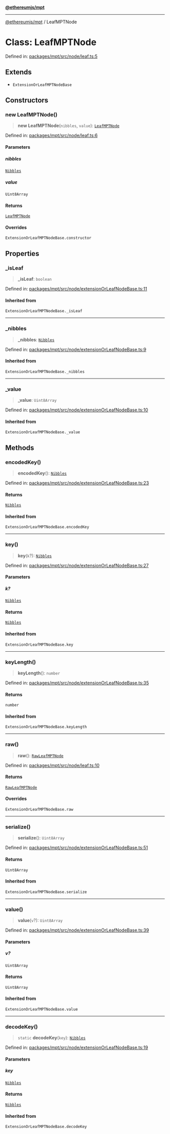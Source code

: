 [**@ethereumjs/mpt**](../README.md)

***

[@ethereumjs/mpt](../README.md) / LeafMPTNode

# Class: LeafMPTNode

Defined in: [packages/mpt/src/node/leaf.ts:5](https://github.com/Dargon789/ethereumjs-monorepo/blob/master/packages/mpt/src/node/leaf.ts#L5)

## Extends

- `ExtensionOrLeafMPTNodeBase`

## Constructors

### new LeafMPTNode()

> **new LeafMPTNode**(`nibbles`, `value`): [`LeafMPTNode`](LeafMPTNode.md)

Defined in: [packages/mpt/src/node/leaf.ts:6](https://github.com/Dargon789/ethereumjs-monorepo/blob/master/packages/mpt/src/node/leaf.ts#L6)

#### Parameters

##### nibbles

[`Nibbles`](../type-aliases/Nibbles.md)

##### value

`Uint8Array`

#### Returns

[`LeafMPTNode`](LeafMPTNode.md)

#### Overrides

`ExtensionOrLeafMPTNodeBase.constructor`

## Properties

### \_isLeaf

> **\_isLeaf**: `boolean`

Defined in: [packages/mpt/src/node/extensionOrLeafNodeBase.ts:11](https://github.com/Dargon789/ethereumjs-monorepo/blob/master/packages/mpt/src/node/extensionOrLeafNodeBase.ts#L11)

#### Inherited from

`ExtensionOrLeafMPTNodeBase._isLeaf`

***

### \_nibbles

> **\_nibbles**: [`Nibbles`](../type-aliases/Nibbles.md)

Defined in: [packages/mpt/src/node/extensionOrLeafNodeBase.ts:9](https://github.com/Dargon789/ethereumjs-monorepo/blob/master/packages/mpt/src/node/extensionOrLeafNodeBase.ts#L9)

#### Inherited from

`ExtensionOrLeafMPTNodeBase._nibbles`

***

### \_value

> **\_value**: `Uint8Array`

Defined in: [packages/mpt/src/node/extensionOrLeafNodeBase.ts:10](https://github.com/Dargon789/ethereumjs-monorepo/blob/master/packages/mpt/src/node/extensionOrLeafNodeBase.ts#L10)

#### Inherited from

`ExtensionOrLeafMPTNodeBase._value`

## Methods

### encodedKey()

> **encodedKey**(): [`Nibbles`](../type-aliases/Nibbles.md)

Defined in: [packages/mpt/src/node/extensionOrLeafNodeBase.ts:23](https://github.com/Dargon789/ethereumjs-monorepo/blob/master/packages/mpt/src/node/extensionOrLeafNodeBase.ts#L23)

#### Returns

[`Nibbles`](../type-aliases/Nibbles.md)

#### Inherited from

`ExtensionOrLeafMPTNodeBase.encodedKey`

***

### key()

> **key**(`k`?): [`Nibbles`](../type-aliases/Nibbles.md)

Defined in: [packages/mpt/src/node/extensionOrLeafNodeBase.ts:27](https://github.com/Dargon789/ethereumjs-monorepo/blob/master/packages/mpt/src/node/extensionOrLeafNodeBase.ts#L27)

#### Parameters

##### k?

[`Nibbles`](../type-aliases/Nibbles.md)

#### Returns

[`Nibbles`](../type-aliases/Nibbles.md)

#### Inherited from

`ExtensionOrLeafMPTNodeBase.key`

***

### keyLength()

> **keyLength**(): `number`

Defined in: [packages/mpt/src/node/extensionOrLeafNodeBase.ts:35](https://github.com/Dargon789/ethereumjs-monorepo/blob/master/packages/mpt/src/node/extensionOrLeafNodeBase.ts#L35)

#### Returns

`number`

#### Inherited from

`ExtensionOrLeafMPTNodeBase.keyLength`

***

### raw()

> **raw**(): [`RawLeafMPTNode`](../type-aliases/RawLeafMPTNode.md)

Defined in: [packages/mpt/src/node/leaf.ts:10](https://github.com/Dargon789/ethereumjs-monorepo/blob/master/packages/mpt/src/node/leaf.ts#L10)

#### Returns

[`RawLeafMPTNode`](../type-aliases/RawLeafMPTNode.md)

#### Overrides

`ExtensionOrLeafMPTNodeBase.raw`

***

### serialize()

> **serialize**(): `Uint8Array`

Defined in: [packages/mpt/src/node/extensionOrLeafNodeBase.ts:51](https://github.com/Dargon789/ethereumjs-monorepo/blob/master/packages/mpt/src/node/extensionOrLeafNodeBase.ts#L51)

#### Returns

`Uint8Array`

#### Inherited from

`ExtensionOrLeafMPTNodeBase.serialize`

***

### value()

> **value**(`v`?): `Uint8Array`

Defined in: [packages/mpt/src/node/extensionOrLeafNodeBase.ts:39](https://github.com/Dargon789/ethereumjs-monorepo/blob/master/packages/mpt/src/node/extensionOrLeafNodeBase.ts#L39)

#### Parameters

##### v?

`Uint8Array`

#### Returns

`Uint8Array`

#### Inherited from

`ExtensionOrLeafMPTNodeBase.value`

***

### decodeKey()

> `static` **decodeKey**(`key`): [`Nibbles`](../type-aliases/Nibbles.md)

Defined in: [packages/mpt/src/node/extensionOrLeafNodeBase.ts:19](https://github.com/Dargon789/ethereumjs-monorepo/blob/master/packages/mpt/src/node/extensionOrLeafNodeBase.ts#L19)

#### Parameters

##### key

[`Nibbles`](../type-aliases/Nibbles.md)

#### Returns

[`Nibbles`](../type-aliases/Nibbles.md)

#### Inherited from

`ExtensionOrLeafMPTNodeBase.decodeKey`
